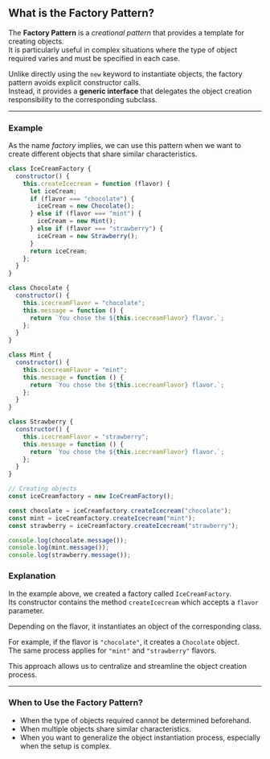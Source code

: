 ## What is the Factory Pattern?

The **Factory Pattern** is a _creational pattern_ that provides a template for creating objects.  
It is particularly useful in complex situations where the type of object required varies and must be specified in each case.

Unlike directly using the `new` keyword to instantiate objects, the factory pattern avoids explicit constructor calls.  
Instead, it provides a **generic interface** that delegates the object creation responsibility to the corresponding subclass.

---

### Example

As the name _factory_ implies, we can use this pattern when we want to create different objects that share similar characteristics.

```Javascript
class IceCreamFactory {
  constructor() {
    this.createIcecream = function (flavor) {
      let iceCream;
      if (flavor === "chocolate") {
        iceCream = new Chocolate();
      } else if (flavor === "mint") {
        iceCream = new Mint();
      } else if (flavor === "strawberry") {
        iceCream = new Strawberry();
      }
      return iceCream;
    };
  }
}

class Chocolate {
  constructor() {
    this.icecreamFlavor = "chocolate";
    this.message = function () {
      return `You chose the ${this.icecreamFlavor} flavor.`;
    };
  }
}

class Mint {
  constructor() {
    this.icecreamFlavor = "mint";
    this.message = function () {
      return `You chose the ${this.icecreamFlavor} flavor.`;
    };
  }
}

class Strawberry {
  constructor() {
    this.icecreamFlavor = "strawberry";
    this.message = function () {
      return `You chose the ${this.icecreamFlavor} flavor.`;
    };
  }
}

// Creating objects
const iceCreamfactory = new IceCreamFactory();

const chocolate = iceCreamfactory.createIcecream("chocolate");
const mint = iceCreamfactory.createIcecream("mint");
const strawberry = iceCreamfactory.createIcecream("strawberry");

console.log(chocolate.message());
console.log(mint.message());
console.log(strawberry.message());
```

### Explanation

In the example above, we created a factory called `IceCreamFactory`.  
Its constructor contains the method `createIcecream` which accepts a `flavor` parameter.

Depending on the flavor, it instantiates an object of the corresponding class.

For example, if the flavor is `"chocolate"`, it creates a `Chocolate` object.  
The same process applies for `"mint"` and `"strawberry"` flavors.

This approach allows us to centralize and streamline the object creation process.

---

### When to Use the Factory Pattern?

- When the type of objects required cannot be determined beforehand.
- When multiple objects share similar characteristics.
- When you want to generalize the object instantiation process, especially when the setup is complex.
